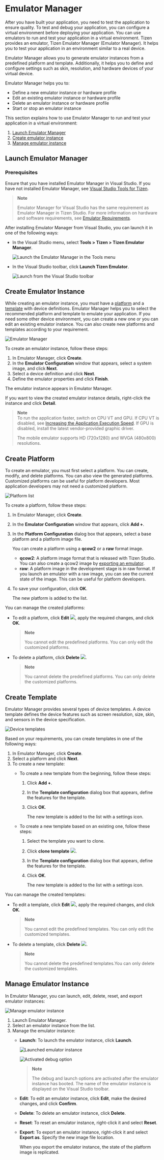 # Emulator Manager

After you have built your application, you need to test the application to ensure quality. To test and debug your application, you can configure a virtual environment before deploying your application. You can use emulators to run and test your application in a virtual environment. Tizen provides an emulator, Tizen Emulator Manager (Emulator Manager). It helps you to test your application in an environment similar to a real device.

Emulator Manager allows you to generate emulator instances from a predefined platform and template. Additionally, it helps you to define and configure settings such as skin, resolution, and hardware devices of your virtual device. 

Emulator Manager helps you to:

- Define a new emulator instance or hardware profile
- Edit an existing emulator instance or hardware profile
- Delete an emulator instance or hardware profile
- Start or stop an emulator instance

This section explains how to use Emulator Manager to run and test your application in a virtual environment:

1. [Launch Emulator Manager](#launch-emulator-manager)
2. [Create emulator instance](#create-emulator-instance)
3. [Manage emulator instance](#manage-emulator-instance)

## Launch Emulator Manager

### Prerequisites

Ensure that you have installed Emulator Manager in Visual Studio. If you have not installed Emulator Manager, see [Visual Studio Tools for Tizen](https://developer.tizen.org/development/visual-studio-tools-tizen/installing-visual-studio-tools-tizen).

>**Note**
>
>Emulator Manager for Visual Studio has the same requirement as Emulator Manager in Tizen Studio. For more information on hardware and software requirements, see [Emulator Requirements](../../tizen-studio/setup/prerequisites.md#emulator).

After installing Emulator Manager from Visual Studio, you can launch it in one of the following ways: 

- In the Visual Studio menu, select **Tools &gt; Tizen &gt; Tizen Emulator Manager**.

     ![Launch the Emulator Manager in the Tools menu](media/em-vstoolbar1.png)

- In the Visual Studio toolbar, click **Launch Tizen Emulator**.

    ![Launch from the Visual Studio toolbar](media/em-vstoolbar2.png)


<a name="create"></a>
## Create Emulator Instance

While creating an emulator instance, you must have a [platform](#create-platforms) and a [template](#create-templates) with device definitions.
Emulator Manager helps you to select the recommended platform and template to emulate your application. If you need some other device environment, you can create a new one or you can edit an existing emulator instance. You can also create new platforms and templates according to your requirement. 

![Emulator Manager](media/create_em_vs1.gif)

To create an emulator instance, follow these steps:

1.  In Emulator Manager, click **Create**. 
2.  In the **Emulator Configuration** window that appears, select a system image, and click **Next**.
3.	Select a device definition and click **Next**. 
4.	Define the emulator properties and click **Finish**.

The emulator instance appears in Emulator Manager.

If you want to view the created emulator instance details, right-click the instance and click **Detail**.

> **Note**  
> To run the application faster, switch on CPU VT and GPU. If CPU VT is disabled, see [Increasing the Application Execution Speed](../../tizen-studio/common-tools/emulator.md#speed). If GPU is disabled, install the latest vendor-provided graphic driver.
>
> The mobile emulator supports HD (720x1280) and WVGA (480x800) resolutions.


## Create Platform

To create an emulator, you must first select a platform. You can create, modify, and delete platforms. You can also view the generated platforms. 
Customized platforms can be useful for platform developers. Most application developers may not need a customized platform.

![Platform list](media/create_platform_vs2.gif)

To create a platform, follow these steps:

1. In Emulator Manager, click **Create**.
2. In the **Emulator Configuration** window that appears, click **Add +**.
3. In the **Platform Configuration** dialog box that appears, select a base platform and a platform image file.

    You can create a platform using a **qcow2** or a **raw** format image. 
	  - **qcow2**: A platform image format that is released with Tizen Studio. You can also create a qcow2 image by [exporting an emulator](#export).
      - **raw**: A platform image in the development stage is in raw format. If you launch an emulator with a raw image, you can see the current state of the image. This can be useful for platform developers.

4. To save your configuration, click **OK**. 

   The new platform is added to the list.

You can manage the created platforms:

- To edit a platform, click **Edit** ![](media/em-modify.png), apply the required changes, and click **OK**. 
    >**Note**
    >
    > You cannot edit the predefined platforms. You can only edit the customized platforms.
- To delete a platform, click **Delete** ![](media/em-delete.png). 
    >**Note**
    >
    >You cannot delete the predefined platforms. You can only delete the customized platforms. 

## Create Template

Emulator Manager provides several types of device templates. A device template defines the device features such as screen resolution, size, skin, and sensors in the device specification. 

![Device templates](media/create_template_vs3.gif)

Based on your requirements, you can create templates in one of the following ways:

1. In Emulator Manager, click **Create**.
2. Select a platform and click **Next**.
3. To create a new template:
   - To create a new template from the beginning, follow these steps:
     1. Click **Add +**.
     2. In the **Template configuration** dialog box that appears, define the features for the template.
     3. Click **OK**.

        The new template is added to the list with a settings icon.

   - To create a new template based on an existing one, follow these steps:
     1. Select the template you want to clone.
     2. Click **clone template** ![](media/em-clone-icon.png).
     3. In the **Template configuration** dialog box that appears, define the features for the template.
     4. Click **OK**.

        The new template is added to the list with a settings icon.

You can manage the created templates:

- To edit a template, click **Edit** ![](media/em-modify.png), apply the required changes, and click **OK**. 
    >**Note**
    >
    >You cannot edit the predefined templates. You can only edit the customized templates. 
- To delete a template, click **Delete** ![](media/em-delete.png). 
    >**Note**
    >
    >You cannot delete the predefined templates.You can only delete the customized templates. 

## Manage Emulator Instance

In Emulator Manager, you can launch, edit, delete, reset, and export emulator instances:

![Manage emulator instance](media/manage_emulator.png)

1. Launch Emulator Manager.
2. Select an emulator instance from the list.
3. Manage the emulator instance:
    - **Launch**: To launch the emulator instance, click **Launch**.   

	    ![Launched emulator instance](media/em-launched.png)

        ![Activated debug option](media/em-activated-debug.png)

		>**Note**
		>
		>The debug and launch options are activated after the emulator instance has booted. The name of the emulator instance is displayed on the Visual Studio toolbar.
		
   - **Edit**: To edit an emulator instance, click **Edit**, make the desired changes, and click **Confirm**.

   - **Delete**: To delete an emulator instance, click **Delete**.

   - **Reset**: To reset an emulator instance, right-click it and select **Reset**.

     <a name="export"></a>
   - **Export**: To export an emulator instance, right-click it and select **Export as**. Specify the new image file location.

     When you export the emulator instance, the state of the platform image is replicated.